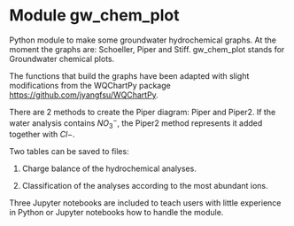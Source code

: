 # Module gw_chem_plot

Python module to make some groundwater hydrochemical graphs. At the moment the graphs are: Schoeller, Piper and Stiff. gw_chem_plot stands for Groundwater chemical plots.

The functions that build the graphs have been adapted with slight modifications from the WQChartPy package https://github.com/jyangfsu/WQChartPy.

There are 2 methods to create the Piper diagram: Piper and Piper2. If the water analysis contains $NO_3^{-}$, the Piper2 method represents it added together with $Cl{-}$.

Two tables can be saved to files:

1. Charge balance of the hydrochemical analyses.

2. Classification of the analyses according to the most abundant ions.

Three Jupyter notebooks are included to teach users with little experience in Python or Jupyter notebooks how to handle the module.

